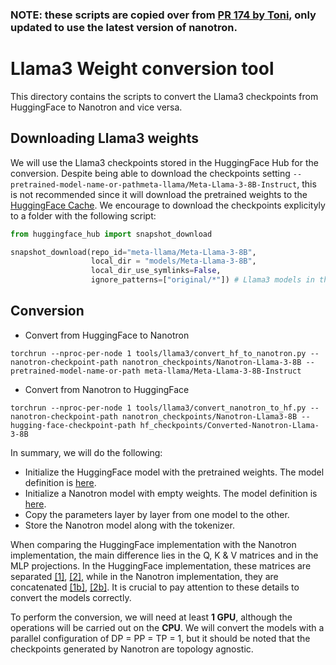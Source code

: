 ### NOTE: these scripts are copied over from [PR 174 by Toni](https://github.com/huggingface/nanotron/pull/174), only updated to use the latest version of nanotron.

# Llama3 Weight conversion tool
This directory contains the scripts to convert the Llama3 checkpoints from HuggingFace to Nanotron and vice versa.

## Downloading Llama3 weights
We will use the Llama3 checkpoints stored in the HuggingFace Hub for the conversion. Despite being able to download the checkpoints setting `--pretrained-model-name-or-pathmeta-llama/Meta-Llama-3-8B-Instruct`, this is not recommended since it will download the pretrained weights to the [HuggingFace Cache](https://huggingface.co/docs/huggingface_hub/package_reference/environment_variables#hfhubcache). We encourage to download the checkpoints explicityly to a folder with the following script:
```python
from huggingface_hub import snapshot_download

snapshot_download(repo_id="meta-llama/Meta-Llama-3-8B",
                  local_dir = "models/Meta-Llama-3-8B",
                  local_dir_use_symlinks=False,
                  ignore_patterns=["original/*"]) # Llama3 models in the Hub contain the original checkpoints. We just want the HF checkpoint stored in the safetensor format
```

## Conversion

- Convert from HuggingFace to Nanotron

`torchrun --nproc-per-node 1 tools/llama3/convert_hf_to_nanotron.py --nanotron-checkpoint-path nanotron_checkpoints/Nanotron-Llama-3-8B --pretrained-model-name-or-path meta-llama/Meta-Llama-3-8B-Instruct`
- Convert from Nanotron to HuggingFace

`torchrun --nproc-per-node 1 tools/llama3/convert_nanotron_to_hf.py --nanotron-checkpoint-path nanotron_checkpoints/Nanotron-Llama3-8B --hugging-face-checkpoint-path hf_checkpoints/Converted-Nanotron-Llama-3-8B`

In summary, we will do the following:
- Initialize the HuggingFace model with the pretrained weights. The model definition is [here](https://github.com/huggingface/transformers/blob/main/src/transformers/models/llama/modeling_llama.py).
- Initialize a Nanotron model with empty weights. The model definition is [here](https://github.com/huggingface/nanotron/blob/main/src/nanotron/models/llama.py).
- Copy the parameters layer by layer from one model to the other.
- Store the Nanotron model along with the tokenizer.

When comparing the HuggingFace implementation with the Nanotron implementation, the main difference lies in the Q, K & V matrices and in the MLP projections. In the HuggingFace implementation, these matrices are separated [[1]](https://github.com/huggingface/transformers/blob/main/src/transformers/models/llama/modeling_llama.py#L415), [[2]](https://github.com/huggingface/transformers/blob/1518508467d96b3866fc4ebcb7a5b3a2e0df2aa4/src/transformers/models/llama/modeling_llama.py#L194), while in the Nanotron implementation, they are concatenated [[1b]](https://github.com/huggingface/nanotron/blob/b69690703a1c41b60cd706f92a80a3d23ebaf2d0/src/nanotron/models/llama.py#L310), [[2b]](https://github.com/huggingface/nanotron/blob/b69690703a1c41b60cd706f92a80a3d23ebaf2d0/src/nanotron/models/llama.py#L149). It is crucial to pay attention to these details to convert the models correctly.

To perform the conversion, we will need at least **1 GPU**, although the operations will be carried out on the **CPU**. We will convert the models with a parallel configuration of DP = PP = TP = 1, but it should be noted that the checkpoints generated by Nanotron are topology agnostic.